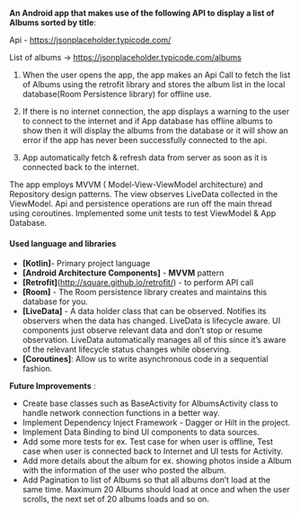 
**An Android app that makes use of the following API to display a list of Albums sorted by title**:

Api - https://jsonplaceholder.typicode.com/

List of albums -> https://jsonplaceholder.typicode.com/albums

1. When the user opens the app, the app makes an Api Call to fetch the list of Albums using the retrofit library 
   and stores the album list in the local database(Room Persistence library) for offline use. 

2. If there is no internet connection, the app displays a warning to the user to connect to the internet 
   and if App database has offline albums to show then it will display the albums from the database 
   or it will show an error if the app has never been successfully connected to the api.

3.  App automatically fetch & refresh data from server as soon as it is connected back to the internet.


The app employs MVVM ( Model-View-ViewModel architecture) and Repository design patterns. 
The view observes LiveData collected in the ViewModel. Api and persistence operations are run off the main thread using coroutines. 
Implemented some unit tests to test ViewModel & App Database.


#### Used language and libraries
* **[Kotlin]**- Primary project language
* **[Android Architecture Components]** - **MVVM** pattern
* **[Retrofit]**(http://square.github.io/retrofit/) - to perform API call
* **[Room]** - The Room persistence library creates and maintains this database for you.
* **[LiveData]** - A data holder class that can be observed. Notifies its observers when the data has changed. LiveData is lifecycle aware. UI components just observe relevant data and don’t stop or resume observation. LiveData automatically manages all of this since it’s aware of the relevant lifecycle status changes while observing.
* **[Coroutines]**: Allow us to write asynchronous code in a sequential fashion.


**Future Improvements** : 

* Create base classes such as BaseActivity for AlbumsActivity class to handle network connection functions in a better way.
* Implement Dependency Inject Framework - Dagger or Hilt in the project.
* Implement Data Binding to bind UI components to data sources.
* Add some more tests for ex. Test case for when user is offline, Test case when user is connected back to Internet and UI tests for Activity.
* Add more details about the album for ex. showing photos inside a Album with the information of the user who posted the album.
* Add Pagination to list of Albums so that all albums don’t load at the same time. Maximum 20 Albums should load at once and when the user scrolls, the next set of 20 albums loads and so on.

